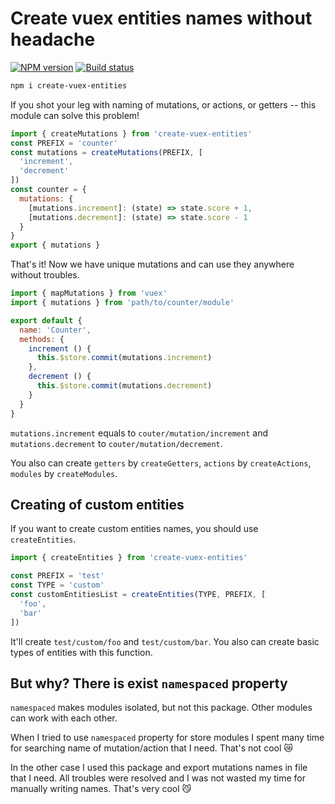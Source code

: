 # Create vuex entities names without headache
[![NPM version][npm-image]][npm-url] [![Build status][travis-image]][travis-url]

```bash
npm i create-vuex-entities
```

If you shot your leg with naming of mutations, or actions, or getters -- this module can solve this problem!

```js
import { createMutations } from 'create-vuex-entities'
const PREFIX = 'counter'
const mutations = createMutations(PREFIX, [
  'increment',
  'decrement'
])
const counter = {
  mutations: {
    [mutations.increment]: (state) => state.score + 1,
    [mutations.decrement]: (state) => state.score - 1
  }
}
export { mutations }
```

That's it! Now we have unique mutations and can use they anywhere without troubles.

```js
import { mapMutations } from 'vuex'
import { mutations } from 'path/to/counter/module'

export default {
  name: 'Counter',
  methods: {
    increment () {
      this.$store.commit(mutations.increment)
    },
    decrement () {
      this.$store.commit(mutations.decrement)
    }
  }
}
```

`mutations.increment` equals to `couter/mutation/increment`
and `mutations.decrement` to `couter/mutation/decrement`.

You also can create `getters` by `createGetters`, `actions` by `createActions`,
`modules` by `createModules`.

## Creating of custom entities

If you want to create custom entities names, you should use `createEntities`.

```js
import { createEntities } from 'create-vuex-entities'

const PREFIX = 'test'
const TYPE = 'custom'
const customEntitiesList = createEntities(TYPE, PREFIX, [
  'foo',
  'bar'
])
```

It'll create `test/custom/foo` and `test/custom/bar`. You also can create basic
types of entities with this function.

## But why? There is exist `namespaced` property

`namespaced` makes modules isolated, but not this package. Other modules can
work with each other.

When I tried to use `namespaced` property for store modules I spent many time
for searching name of mutation/action that I need. That's not cool :crying_cat_face:

In the other case I used this package and export mutations names in file that I
need. All troubles were resolved and I was not wasted my time for manually writing names. That's very cool :smirk_cat:

[travis-image]: https://travis-ci.org/lamartire/create-vuex-entities.svg?branch=master
[travis-url]: https://travis-ci.org/lamartire/create-vuex-entities
[npm-image]: https://badge.fury.io/js/create-vuex-entities.svg
[npm-url]: https://npmjs.org/package/create-vuex-entities
